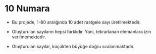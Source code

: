 # 10 Numara

- Bu projede, 1-80 aralığında 10 adet rastgele sayı üretilmektedir.

- Oluşturulan sayıların hepsi farklıdır. Yani, tekrarlanan elemanlara izin verilmemektedir.

- Oluşturulan sayılar, küçükten büyüğe doğru sıralanmaktadır.